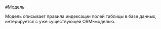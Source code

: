 #Модель

Модель описывает правила индексации полей таблицы в базе данных, интерируется с уже существующей ORM-моделью.

